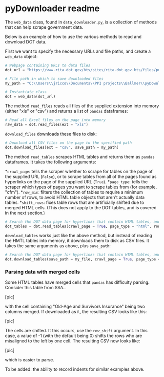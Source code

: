 # pyDownloader readme

The `web_data` class, found in `data_downloader.py`, is a collection of methods that can help scrape government data.   

Below is an example of how to use the various methods to read and download DOT data. 

First we want to specify the necessary URLs and file paths, and create a `web_data` object: 

```python
# Webpage containing URLs to data files
dot_url = "https://www.rita.dot.gov/bts/sites/rita.dot.gov.bts/files/publications/national_transportation_statistics/index.html"

# File path in which to save downloaded files
my_path = "C:\\Users\\jricco\\Documents\\PPI projects\\Ballmer\\pyDownloader1\\DOT_files"

# Instantiate class 
dot = web_data(dot_url)
```

The method `read_files` reads all files of the supplied extension into memory (either "xls" or "csv") and returns a list of `pandas` dataframes:
```python
# Read all Excel files on the page into memory 
raw_data = dot.read_files(ext = "xls")
```
`download_files` downloads these files to disk:
```python
# Download all CSV files on the page to the specified path
dot.download_files(ext = "csv", save_path = my_path)
```

The method `read_tables` scrapes HTML tables and returns them as `pandas` dataframes. It takes the following arguments:

*`crawl_page`: tells the scraper whether to scrape for tables on the page of the supplied URL (`False`), or to scrape tables from all of the pages found as hyperlinks on the page of the supplied URL (`True`). 
*`page_type`: tells the scraper which types of pages you want to scrape tables from (for example, "cfm"). 
*`row_min`: filters the collection of tables to require a minimum number of rows, to avoid HTML table objects that aren't actually data tables. 
*`shift_rows`: fixes table rows that are artificially shifted due to merged HTML cells. (This does not apply to the DOT tables, and is covered in the next section.)

```python
# Search the DOT data page for hyperlinks that contain HTML tables, and read those into memory
dot_tables = dot.read_tables(crawl_page = True, page_type = "html", row_min = 1)
```

`download_tables` works just like the above method, but instead of reading the HMTL tables into memory, it downloads them to disk as CSV files. It takes the same arguments as above, plus `save_path`:

```python
# Search the DOT data page for hyperlinks that contain HTML tables, and save those as CSVs
dot.download_tables(save_path = my_file, crawl_page = True, page_type = "html", row_min = 1)
```

### Parsing data with merged cells

Some HTML tables have merged cells that `pandas` has difficulty parsing. Consider this table from SSA..

[pic]

with the cell containing "Old-Age and Survivors Insurance" being two columns merged. If downloaded as it, the resulting CSV looks like this:

[pic]

The cells are shifted. It this occurs, use the `row_shift` argument. In this case, a value of -1 (with the default being 0) shifts the rows who are misaligned to the left by one cell. The resulting CSV now looks like:

[pic]

which is easier to parse. 

To be added: the ability to record indents for similar examples above. 


